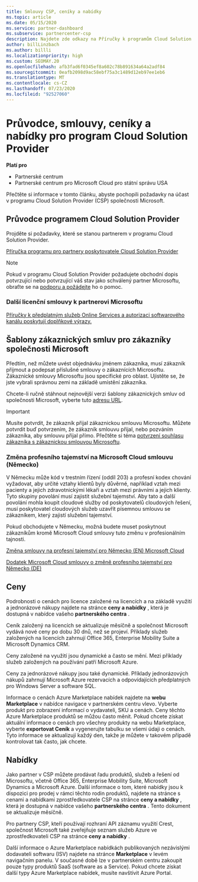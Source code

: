 ```yaml
---
title: Smlouvy CSP, ceníky a nabídky
ms.topic: article
ms.date: 05/15/2020
ms.service: partner-dashboard
ms.subservice: partnercenter-csp
description: Najdete zde odkazy na Příručky k programům Cloud Solution Provider, partnerské smlouvy, smlouvy zákazníka, ceníky a nabídky.
author: billLinzbach
ms.author: billli
ms.localizationpriority: high
ms.custom: SEOMAY.20
ms.openlocfilehash: afb3fad6f0345ef8a602c78b891634a64a2adf84
ms.sourcegitcommit: 0eafb2098d9ac58ebf75a3c1489d12eb97ee1eb6
ms.translationtype: MT
ms.contentlocale: cs-CZ
ms.lasthandoff: 07/23/2020
ms.locfileid: "92527060"
---
```

# <a name="cloud-solution-provider-program-guide-agreements-price-lists-and-offers"></a>Průvodce, smlouvy, ceníky a nabídky pro program Cloud Solution Provider

**Platí pro**

- Partnerské centrum
- Partnerské centrum pro Microsoft Cloud pro státní správu USA


Přečtěte si informace v tomto článku, abyste pochopili požadavky na účast v programu Cloud Solution Provider (CSP) společnosti Microsoft.

## <a name="cloud-solution-provider-program-guide"></a>Průvodce programem Cloud Solution Provider

Projděte si požadavky, které se stanou partnerem v programu Cloud Solution Provider.

[Příručka programu pro partnery poskytovatele Cloud Solution Provider](https://go.microsoft.com/fwlink/p/?LinkId=617100)

>[!Note]
>Pokud v programu Cloud Solution Provider požadujete obchodní dopis potvrzující nebo potvrzující váš stav jako schválený partner Microsoftu, obraťte se na [podporu a požádejte](https://partner.microsoft.com/pcv/servicerequests/create) ho o pomoc.

### <a name="additional-offer-terms-to-the-microsoft-partner-agreement"></a>Další licenční smlouvy k partnerovi Microsoftu

[Příručky k předplatným služeb Online Services a autorizaci softwarového kanálu poskytují doplňkové výrazy.](https://query.prod.cms.rt.microsoft.com/cms/api/am/binary/RE3NOo7)

## <a name="microsoft-customer-agreement-customer-templates"></a>Šablony zákaznických smluv pro zákazníky společnosti Microsoft

Předtím, než můžete uvést objednávku jménem zákazníka, musí zákazník přijmout a podepsat příslušné smlouvy o zákaznících Microsoftu. Zákaznické smlouvy Microsoftu jsou specifické pro oblast. Ujistěte se, že jste vybrali správnou zemi na základě umístění zákazníka.

Chcete-li ručně stáhnout nejnovější verzi šablony zákaznických smluv od společnosti Microsoft, vyberte tuto [adresu URL](https://aka.ms/customeragreement).

>[!IMPORTANT]
>Musíte potvrdit, že zákazník přijal zákaznickou smlouvu Microsoftu. Můžete potvrdit buď potvrzením, že zákazník smlouvu přijal, nebo pozváním zákazníka, aby smlouvu přijal přímo. Přečtěte si téma [potvrzení souhlasu zákazníka s zákaznickou smlouvou Microsoftu](confirm-customer-agreement.md).

### <a name="professional-secrecy-amendment-to-the-microsoft-cloud-agreement-germany"></a>Změna profesního tajemství na Microsoft Cloud smlouvu (Německo)

V Německu může kód v trestním řízení (oddíl 203) a profesní kodex chování vyžadovat, aby určité vztahy klientů byly důvěrné, například vztah mezi pacienty a jejich zdravotnickými lékaři a vztah mezi právními a jejich klienty. Tyto skupiny povolání musí zajistit služební tajemství. Aby tato a další povolání mohla koupit cloudové služby od poskytovatelů cloudových řešení, musí poskytovatel cloudových služeb uzavřít písemnou smlouvu se zákazníkem, který zajistí služební tajemství.

Pokud obchodujete v Německu, možná budete muset poskytnout zákazníkům kromě Microsoft Cloud smlouvy tuto změnu v profesionálním tajnosti.

[Změna smlouvy na profesní tajemství pro Německo (EN) Microsoft Cloud](https://go.microsoft.com/fwlink/?linkid=2030827&clcid=0x409)

[Dodatek Microsoft Cloud smlouvy o změně profesního tajemství pro Německo (DE)](https://go.microsoft.com/fwlink/?linkid=2030827&clcid=0x407)

## <a name="pricing"></a>Ceny

Podrobnosti o cenách pro licence založené na licencích a na základě využití a jednorázové nákupy najdete na stránce **ceny a nabídky** , která je dostupná v nabídce vašeho **partnerského centra** .

Ceník založený na licencích se aktualizuje měsíčně a společnost Microsoft vydává nové ceny po dobu 30 dnů, než se projeví. Příklady služeb založených na licencích zahrnují Office 365, Enterprise Mobility Suite a Microsoft Dynamics CRM. 

Ceny založené na využití jsou dynamické a často se mění. Mezi příklady služeb založených na používání patří Microsoft Azure.

Ceny za jednorázové nákupy jsou také dynamické. Příklady jednorázových nákupů zahrnují Microsoft Azure rezervacích a odpovídajících předplatných pro Windows Server a software SQL.

Informace o cenách Azure Marketplace nabídek najdete na **webu Marketplace** v nabídce navigace v partnerském centru vlevo. Vyberte produkt pro zobrazení informací o vydavateli, SKU a cenách. Ceny těchto Azure Marketplace produktů se můžou často měnit. Pokud chcete získat aktuální informace o cenách pro všechny produkty na webu Marketplace, vyberte **exportovat Ceník** a vygenerujte tabulku se všemi údaji o cenách. Tyto informace se aktualizují každý den, takže je můžete v takovém případě kontrolovat tak často, jak chcete.

## <a name="offers"></a>Nabídky

Jako partner v CSP můžete prodávat řadu produktů, služeb a řešení od Microsoftu, včetně Office 365, Enterprise Mobility Suite, Microsoft Dynamics a Microsoft Azure. Další informace o tom, které nabídky jsou k dispozici pro prodej v rámci těchto rodin produktů, najdete na stránce s cenami a nabídkami zprostředkovatele CSP na stránce **ceny a nabídky** , která je dostupná v nabídce vašeho **partnerského centra** . Tento dokument se aktualizuje měsíčně.

Pro partnery CSP, kteří používají rozhraní API záznamu využití Crest, společnost Microsoft také zveřejňuje seznam služeb Azure ve zprostředkovateli CSP na stránce **ceny a nabídky** .

Další informace o Azure Marketplace nabídkách publikovaných nezávislými dodavateli softwaru (ISV) najdete na stránce **Marketplace** v levém navigačním panelu. V současné době lze v partnerském centru zakoupit pouze typy produktů SaaS (software as a Service). Pokud chcete získat další typy Azure Marketplace nabídek, musíte navštívit Azure Portal.
